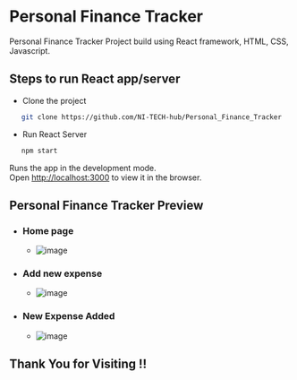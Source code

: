 # Personal Finance Tracker

Personal Finance Tracker Project build using React framework, HTML, CSS, Javascript.

## Steps to run React app/server

 - Clone the project
```bash
   git clone https://github.com/NI-TECH-hub/Personal_Finance_Tracker
```

 - Run React Server
```bash
   npm start
```

Runs the app in the development mode.\
Open [http://localhost:3000](http://localhost:3000) to view it in the browser.



## Personal Finance Tracker Preview
  - ### Home page
    - ![image](https://user-images.githubusercontent.com/76203883/146387824-369afd29-da8d-4785-959f-03e823e68df8.png)
  - ### Add new expense
    - ![image](https://user-images.githubusercontent.com/76203883/146387955-a7d3c0d9-7cca-4e1a-8804-e2c24125e95f.png)
  - ###  New Expense Added
    - ![image](https://user-images.githubusercontent.com/76203883/146388201-c94e1ef6-9f13-4b3e-a657-221bd40b3e14.png)


## Thank You for Visiting !!
